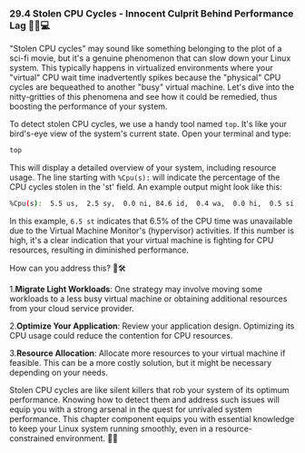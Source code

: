 ### 29.4 Stolen CPU Cycles - Innocent Culprit Behind Performance Lag 🕵️‍♂️💻

"Stolen CPU cycles" may sound like something belonging to the plot of a sci-fi movie, but it's a genuine phenomenon that can slow down your Linux system. This typically happens in virtualized environments where your "virtual" CPU wait time inadvertently spikes because the "physical" CPU cycles are bequeathed to another "busy" virtual machine. Let's dive into the nitty-gritties of this phenomena and see how it could be remedied, thus boosting the performance of your system.

To detect stolen CPU cycles, we use a handy tool named `top`. It's like your bird's-eye view of the system's current state. Open your terminal and type:

```bash  
top
```
This will display a detailed overview of your system, including resource usage. The line starting with `%Cpu(s):` will indicate the percentage of the CPU cycles stolen in the 'st' field. An example output might look like this:

```bash
%Cpu(s):  5.5 us,  2.5 sy,  0.0 ni, 84.6 id,  0.4 wa,  0.0 hi,  0.5 si,  6.5 st  
```
In this example, `6.5 st` indicates that 6.5% of the CPU time was unavailable due to the Virtual Machine Monitor's (hypervisor) activities. If this number is high, it's a clear indication that your virtual machine is fighting for CPU resources, resulting in diminished performance.

How can you address this? 🧐🛠️

1.**Migrate Light Workloads**: One strategy may involve moving some workloads to a less busy virtual machine or obtaining additional resources from your cloud service provider.

2.**Optimize Your Application**: Review your application design. Optimizing its CPU usage could reduce the contention for CPU resources.

3.**Resource Allocation**: Allocate more resources to your virtual machine if feasible. This can be a more costly solution, but it might be necessary depending on your needs.

Stolen CPU cycles are like silent killers that rob your system of its optimum performance. Knowing how to detect them and address such issues will equip you with a strong arsenal in the quest for unrivaled system performance. This chapter component equips you with essential knowledge to keep your Linux system running smoothly, even in a resource-constrained environment. 🚀🔧